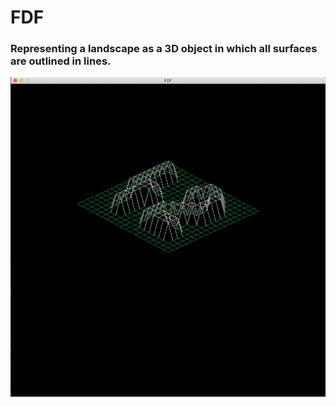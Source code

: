 # FDF

<!DOCTYPE html>
<html>

<h3>Representing a landscape as a 3D object
in which all surfaces are outlined in lines.</h3>

![Screenshot](https://github.com/Azakizad/FDF/blob/master/Screen%20Shot%202022-08-03%20at%204.12.00%20AM.png)

</html>
